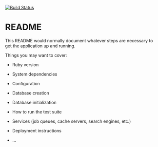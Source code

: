 [![Build Status](https://travis-ci.com/sawooook/online-shopping-mall.svg?branch=main)](https://travis-ci.com/sawooook/online-shopping-mall)

# README

This README would normally document whatever steps are necessary to get the
application up and running.

Things you may want to cover:

* Ruby version

* System dependencies

* Configuration

* Database creation

* Database initialization

* How to run the test suite

* Services (job queues, cache servers, search engines, etc.)

* Deployment instructions

* ...
